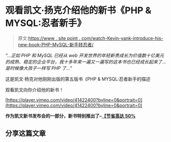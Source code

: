 # 观看凯文·扬克介绍他的新书《PHP & MYSQL:忍者新手》

> 原文:[https://www . site point . com/watch-Kevin-yank-introduce-his-new-book-PHP-MySQL-新手转忍者/](https://www.sitepoint.com/watch-kevin-yank-introduce-his-new-book-php-mysql-novice-to-ninja/)

*“…正如 PHP 和 MySQL 已经从 web 开发世界的年轻新贵成长为价值数十亿美元的成熟、稳定的企业平台，我十多年来一遍又一遍写的这本书也已经成长起来了…是时候像大孩子一样写 PHP 了…”*

这是凯文·杨克对他刚刚出版的第五版书《PHP & MYSQL:忍者新手的描述

观看凯文向你介绍他的新书！

[https://player.vimeo.com/video/41422400?byline=0&portrait=0](https://player.vimeo.com/video/41422400?byline=0&portrait=0)

**作为凯文新书发布会的一部分，新书特别推出了–[【节省高达 50%](https://www.sitepoint.com/blog/)**

## 分享这篇文章